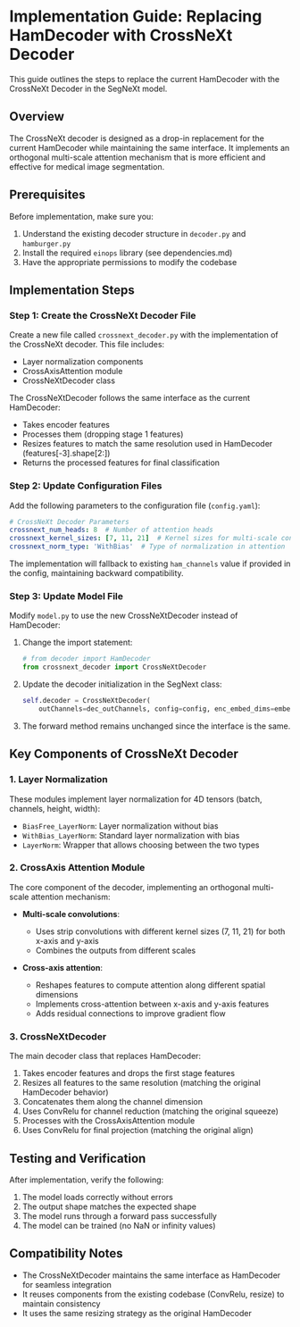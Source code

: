# Implementation Guide: Replacing HamDecoder with CrossNeXt Decoder

This guide outlines the steps to replace the current HamDecoder with the CrossNeXt Decoder in the SegNeXt model.

## Overview

The CrossNeXt decoder is designed as a drop-in replacement for the current HamDecoder while maintaining the same interface. It implements an orthogonal multi-scale attention mechanism that is more efficient and effective for medical image segmentation.

## Prerequisites

Before implementation, make sure you:
1. Understand the existing decoder structure in `decoder.py` and `hamburger.py`
2. Install the required `einops` library (see dependencies.md)
3. Have the appropriate permissions to modify the codebase

## Implementation Steps

### Step 1: Create the CrossNeXt Decoder File

Create a new file called `crossnext_decoder.py` with the implementation of the CrossNeXt decoder. This file includes:

- Layer normalization components
- CrossAxisAttention module
- CrossNeXtDecoder class

The CrossNeXtDecoder follows the same interface as the current HamDecoder:
- Takes encoder features
- Processes them (dropping stage 1 features)
- Resizes features to match the same resolution used in HamDecoder (features[-3].shape[2:])
- Returns the processed features for final classification

### Step 2: Update Configuration Files

Add the following parameters to the configuration file (`config.yaml`):

```yaml
# CrossNeXt Decoder Parameters
crossnext_num_heads: 8  # Number of attention heads
crossnext_kernel_sizes: [7, 11, 21]  # Kernel sizes for multi-scale convolutions
crossnext_norm_type: 'WithBias'  # Type of normalization in attention
```

The implementation will fallback to existing `ham_channels` value if provided in the config, maintaining backward compatibility.

### Step 3: Update Model File

Modify `model.py` to use the new CrossNeXtDecoder instead of HamDecoder:

1. Change the import statement:
   ```python
   # from decoder import HamDecoder
   from crossnext_decoder import CrossNeXtDecoder
   ```

2. Update the decoder initialization in the SegNext class:
   ```python
   self.decoder = CrossNeXtDecoder(
       outChannels=dec_outChannels, config=config, enc_embed_dims=embed_dims)
   ```

3. The forward method remains unchanged since the interface is the same.

## Key Components of CrossNeXt Decoder

### 1. Layer Normalization

These modules implement layer normalization for 4D tensors (batch, channels, height, width):
- `BiasFree_LayerNorm`: Layer normalization without bias
- `WithBias_LayerNorm`: Standard layer normalization with bias
- `LayerNorm`: Wrapper that allows choosing between the two types

### 2. CrossAxis Attention Module

The core component of the decoder, implementing an orthogonal multi-scale attention mechanism:

- **Multi-scale convolutions**:
  - Uses strip convolutions with different kernel sizes (7, 11, 21) for both x-axis and y-axis
  - Combines the outputs from different scales

- **Cross-axis attention**:
  - Reshapes features to compute attention along different spatial dimensions
  - Implements cross-attention between x-axis and y-axis features
  - Adds residual connections to improve gradient flow

### 3. CrossNeXtDecoder

The main decoder class that replaces HamDecoder:

1. Takes encoder features and drops the first stage features
2. Resizes all features to the same resolution (matching the original HamDecoder behavior)
3. Concatenates them along the channel dimension
4. Uses ConvRelu for channel reduction (matching the original squeeze)
5. Processes with the CrossAxisAttention module
6. Uses ConvRelu for final projection (matching the original align)

## Testing and Verification

After implementation, verify the following:

1. The model loads correctly without errors
2. The output shape matches the expected shape
3. The model runs through a forward pass successfully
4. The model can be trained (no NaN or infinity values)

## Compatibility Notes

- The CrossNeXtDecoder maintains the same interface as HamDecoder for seamless integration
- It reuses components from the existing codebase (ConvRelu, resize) to maintain consistency
- It uses the same resizing strategy as the original HamDecoder